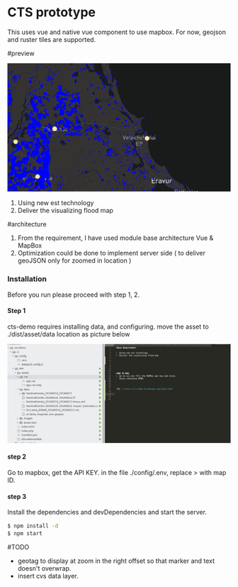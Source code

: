 # CTS prototype

This uses vue and native vue component to use mapbox. 
For now, geojson and ruster tiles are supported. 




#preview

[![N|Solid](https://github.com/airinterface/cts-demo/blob/master/doc/Screenshot_2019-11-18_02-39-40.png)](https://github.com/airinterface/cts-demo/blob/master/doc/Screenshot_2019-11-18_02-39-40.png)

1. Using new est technology
2. Deliver the visualizing flood map 


#architecture

1. From the requirement, I have used module base architecture Vue & MapBox 
2. Optimization could be done to implement server side ( to deliver geoJSON only for zoomed in location ) 

### Installation

Before you run please proceed with step 1, 2. 


#### Step 1
cts-demo requires installing data, and configuring. 
move the asset to ./dist/asset/data location as picture below 

[![N|Solid](https://github.com/airinterface/cts-demo/blob/master/doc/folder_sctructure.png)](https://github.com/airinterface/cts-demo/blob/master/doc/folder_sctructure.png)


#### step 2
Go to mapbox, get the API KEY. 
in the file ./config/.env, replace <ENTER MAPBOX API KEY>> with map ID. 
   
#### step 3 
Install the dependencies and devDependencies and start the server.

```sh
$ npm install -d
$ npm start
```



#TODO 
- geotag to display at zoom in the right offset so that marker and text doesn't overwrap. 
- insert cvs data layer. 
